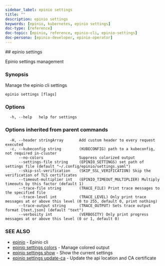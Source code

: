 ```yaml
---
sidebar_label: epinio settings
title: ""
description: epinio settings
keywords: [epinio, kubernetes, epinio settings]
doc-type: [reference]
doc-topic: [epinio, reference, epinio-cli, epinio-settings]
doc-persona: [epinio-developer, epinio-operator]
---
```


<head>
  <link rel="canonical" href="https://docs.epinio.io/references/commands/cli/settings/epinio_settings"/>
</head>
## epinio settings

Epinio settings management

### Synopsis

Manage the epinio cli settings

```
epinio settings [flags]
```

### Options

```
  -h, --help   help for settings
```

### Options inherited from parent commands

```
  -H, --header stringArray       Add custom header to every request executed
  -c, --kubeconfig string        (KUBECONFIG) path to a kubeconfig, not required in-cluster
      --no-colors                Suppress colorized output
      --settings-file string     (EPINIO_SETTINGS) set path of settings file (default "~/.config/epinio/settings.yaml")
      --skip-ssl-verification    (SKIP_SSL_VERIFICATION) Skip the verification of TLS certificates
      --timeout-multiplier int   (EPINIO_TIMEOUT_MULTIPLIER) Multiply timeouts by this factor (default 1)
      --trace-file string        (TRACE_FILE) Print trace messages to the specified file
      --trace-level int          (TRACE_LEVEL) Only print trace messages at or above this level (0 to 255, default 0, print nothing)
      --trace-output string      (TRACE_OUTPUT) Sets trace output format [text,json] (default "text")
      --verbosity int            (VERBOSITY) Only print progress messages at or above this level (0 or 1, default 0)
```

### SEE ALSO

* [epinio](../epinio.md)	 - Epinio cli
* [epinio settings colors](./epinio_settings_colors.md)	 - Manage colored output
* [epinio settings show](./epinio_settings_show.md)	 - Show the current settings
* [epinio settings update-ca](./epinio_settings_update-ca.md)	 - Update the api location and CA certificate


